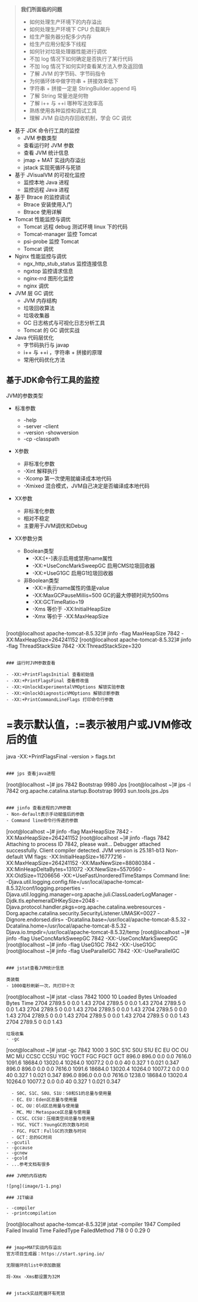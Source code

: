 > **我们所面临的问题**
>
> - 如何处理生产环境下的内存溢出
> - 如何处理生产环境下 CPU 负载飙升
> - 给生产服务器分配多少内存
> - 给生产应用分配多下线程
> - 如何针对垃圾处理器性能进行调优
> - 不加 log 情况下如何确定是否执行了某行代码
> - 不加 log 情况下如何实时查看某方法入参及返回值
> - 了解 JVM 的字节码、字节码指令
> - 为何循环体中做字符串 + 拼接效率低下
> - 字符串 + 拼接一定是 StringBuilder.append 吗
> - 了解 String 常量池是何物
> - 了解 i++ 与 ++i 哪种写法效率高
> - 熟练使用各种监控和调试工具
> - 理解 JVM 自动内存回收机制，学会 GC 调优

- 基于 JDK 命令行工具的监控
  - JVM 参数类型
  - 查看运行时 JVM 参数
  - 查看 JVM 统计信息
  - jmap + MAT 实战内存溢出
  - jstack 实现死循环与死锁
- 基于 JVisualVM 的可视化监控
  - 监控本地 Java 进程
  - 监控远程 Java 进程
- 基于 Btrace 的监控调试
  - Btrace 安装使用入门
  - Btrace 使用详解
- Tomcat 性能监控与调优
  - Tomcat 远程 debug 测试环境 linux 下的代码
  - Tomcat-manager 监控 Tomcat
  - psi-probe 监控 Tomcat
  - Tomcat 调优
- Nginx 性能监控与调优
  - ngx_http_stub_status 监控连接信息
  - ngxtop 监控请求信息
  - nginx-rrd 图形化监控
  - nginx 调优
- JVM 层 GC 调优
  - JVM 内存结构
  - 垃圾回收算法
  - 垃圾收集器
  - GC 日志格式与可视化日志分析工具
  - Tomcat 的 GC 调优实战
- Java 代码层优化
  - 字节码执行与 javap
  - i++ 与 ++i ，字符串 + 拼接的原理
  - 常用代码优化方法

## 基于JDK命令行工具的监控

JVM的参数类型
- 标准参数
  - -help
  - -server -client
  - -version -showversion
  - -cp -classpath
- X参数
  - 非标准化参数
  - -Xint 解释执行
  - -Xcomp 第一次使用就编译成本地代码
  - -Xmixed 混合模式，JVM自己决定是否编译成本地代码
- XX参数
  - 非标准化参数
  - 相对不稳定
  - 主要用于JVM调优和Debug

- XX参数分类
  - Boolean类型
    - -XX:[+-]<name>表示启用或禁用name属性
    - -XX:+UseConcMarkSweepGC 启用CMS垃圾回收器
    - -XX:+UseG1GC 启用G1垃圾回收器
  - 非Boolean类型
    - -XX:<name>=<value>表示name属性的值是value
    - -XX:MaxGCPauseMillis=500 GC的最大停顿时间为500ms
    - -XX:GCTimeRatio=19
    - -Xms 等价于 -XX:InitialHeapSize
    - -Xmx 等价于 -XX:MaxHeapSize

  ```
[root@localhost apache-tomcat-8.5.32]# jinfo -flag MaxHeapSize 7842
-XX:MaxHeapSize=264241152
[root@localhost apache-tomcat-8.5.32]# jinfo -flag ThreadStackSize 7842
-XX:ThreadStackSize=320
  ```

### 运行时JVM参数查看

- -XX:+PrintFlagsInitial 查看初始值
- -XX:+PrintFlagsFinal 查看修改值
- -XX:+UnlockExperimentalVMOptions 解锁实验参数
- -XX:+UnlockDiagnosticVMOptions 解锁诊断参数
- -XX:+PrintCommandLineFlags 打印命令行参数

```
# =表示默认值，:=表示被用户或JVM修改后的值
java -XX:+PrintFlagsFinal -version > flags.txt
```

### jps 查看java进程
```
[root@localhost ~]# jps
7842 Bootstrap
9980 Jps
[root@localhost ~]# jps -l
7842 org.apache.catalina.startup.Bootstrap
9993 sun.tools.jps.Jps
```

### jinfo 查看进程的JVM参数
- Non-default表示手动赋值后的参数
- Command line命令行传递的参数
```
[root@localhost ~]# jinfo -flag MaxHeapSize 7842
-XX:MaxHeapSize=264241152
[root@localhost ~]# jinfo -flags 7842
Attaching to process ID 7842, please wait...
Debugger attached successfully.
Client compiler detected.
JVM version is 25.181-b13
Non-default VM flags: -XX:InitialHeapSize=16777216 -XX:MaxHeapSize=264241152 -XX:MaxNewSize=88080384 -XX:MinHeapDeltaBytes=131072 -XX:NewSize=5570560 -XX:OldSize=11206656 -XX:+UseFastUnorderedTimeStamps
Command line:  -Djava.util.logging.config.file=/usr/local/apache-tomcat-8.5.32/conf/logging.properties -Djava.util.logging.manager=org.apache.juli.ClassLoaderLogManager -Djdk.tls.ephemeralDHKeySize=2048 -Djava.protocol.handler.pkgs=org.apache.catalina.webresources -Dorg.apache.catalina.security.SecurityListener.UMASK=0027 -Dignore.endorsed.dirs= -Dcatalina.base=/usr/local/apache-tomcat-8.5.32 -Dcatalina.home=/usr/local/apache-tomcat-8.5.32 -Djava.io.tmpdir=/usr/local/apache-tomcat-8.5.32/temp
[root@localhost ~]# jinfo -flag UseConcMarkSweepGC 7842
-XX:-UseConcMarkSweepGC
[root@localhost ~]# jinfo -flag UseG1GC 7842
-XX:-UseG1GC
[root@localhost ~]# jinfo -flag UseParallelGC 7842
-XX:-UseParallelGC
```

### jstat查看JVM统计信息

类装载
- 1000毫秒刷新一次，共打印十次
```
[root@localhost ~]# jstat -class 7842 1000 10
Loaded  Bytes  Unloaded  Bytes     Time
  2704  2789.5        0     0.0       1.43
  2704  2789.5        0     0.0       1.43
  2704  2789.5        0     0.0       1.43
  2704  2789.5        0     0.0       1.43
  2704  2789.5        0     0.0       1.43
  2704  2789.5        0     0.0       1.43
  2704  2789.5        0     0.0       1.43
  2704  2789.5        0     0.0       1.43
  2704  2789.5        0     0.0       1.43
  2704  2789.5        0     0.0       1.43
```
垃圾收集
- -gc
```
[root@localhost ~]# jstat -gc 7842 1000 3
 S0C    S1C    S0U    S1U      EC       EU        OC         OU       MC     MU    CCSC   CCSU   YGC     YGCT    FGC    FGCT     GCT
896.0  896.0   0.0    0.0    7616.0   1091.6   18684.0    13020.4   10264.0 10077.2  0.0    0.0       40    0.327   1      0.021    0.347
896.0  896.0   0.0    0.0    7616.0   1091.6   18684.0    13020.4   10264.0 10077.2  0.0    0.0       40    0.327   1      0.021    0.347
896.0  896.0   0.0    0.0    7616.0   1238.0   18684.0    13020.4   10264.0 10077.2  0.0    0.0       40    0.327   1      0.021    0.347
```
  - S0C、S1C、S0U、S1U：S0和S1的总量与使用量
  - EC、EU：Eden区总量与使用量
  - OC、OU：Old区总用量与使用量
  - MC、MU：Metaspace区总量与使用量
  - CCSC、CCSU：压缩类空间总量与使用量
  - YGC、YGCT：YoungGC的次数与时间
  - FGC、FGCT：FullGC的次数与时间
  - GCT：总的GC时间
- -gcutil
- -gccause
- -gcnew
- -gcold
- ...参考文档有很多

### JVM的内存结构

![png](image/1-1.png)

### JIT编译

- -compiler
- -printcompilation
```
[root@localhost apache-tomcat-8.5.32]# jstat -compiler 1947
Compiled Failed Invalid   Time   FailedType FailedMethod
     718      0       0     0.29          0
```

## jmap+MAT实战内存溢出
官方项目生成器：https://start.spring.io/

无限循环向list中添加数据

将-Xmx -Xms都设置为32M


## jstack实战死循环有死锁
